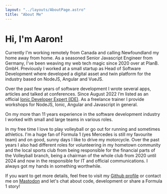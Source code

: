 ```yaml
---
layout: "../layouts/AboutPage.astro"
title: "About Me"
---
```


# Hi, I'm Aaron!

Currently I'm working remotely from Canada and calling Newfoundland my home away from home.
As a seasoned Senior Javascript Engineer from Germany, I've been weaving my web tech magic since 2020 over at PlanB. GmbH.
Previously I worked at a small startup as Head of Software Development where developed a digital asset and twin platform for the industry based on NodeJS, Angular and VueJS.

Over the past few years of software development I wrote several apps, articles and talked at conferences. Since August 2022 I’m listed as an official [Ionic Developer Expert (IDE)](https://ionic.io/developer-experts).
As a freelance trainer I provide workshops for NodeJS, Ionic, Angular and Javascript in general.

On my more than 11 years experience in the software development industry I worked with small and large teams in various roles.

In my free time I love to play volleyball or go out for running and sometimes athletics. I'm a huge fan of Formula 1 (yes Mercedes is still my favourite team) and on good, sunny days I like to drive my motorcycle.
Over the past years I also had different roles for volunteering in my hometown community and the local sports club from being responsible for the financial parts of the Volleyball branch, being a chairman of the whole club from 2020 until 2024 and now in the responsible for IT and official communications. I always got my hands in something worthwhile.

If you want to get more details, feel free to visit my [Github profile](https://github.com/aaronczichon) or contact me on [Mastodon](https://mastodon.social/@czichon) and let's chat about code, development or share a Formula 1 story!
